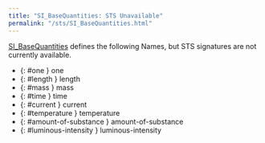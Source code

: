 ```yaml
---
title: "SI_BaseQuantities: STS Unavailable"
permalink: "/sts/SI_BaseQuantities.html"
---
```






[SI_BaseQuantities](/cd/SI_BaseQuantities)
defines the following Names, but STS signatures are not currently available.


 *  {: #one } one
 *  {: #length } length
 *  {: #mass } mass
 *  {: #time } time
 *  {: #current } current
 *  {: #temperature } temperature
 *  {: #amount-of-substance } amount-of-substance
 *  {: #luminous-intensity } luminous-intensity